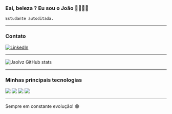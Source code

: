 ### Eai, beleza ? Eu sou o João 😶‍🌫️✌🏾
    Estudante autoditada.
<hr>


### Contato
[![LinkedIn](https://img.shields.io/badge/LinkedIn-0077B5?style=for-the-badge&logo=linkedin&logoColor=white)](https://www.linkedin.com/in/jaolvzz/)


<hr>

![Jaolvz GitHub stats](https://github-readme-stats.vercel.app/api?username=jaolvz&show_icons=true&theme=dark)

<hr>

### Minhas principais tecnologias

![](https://img.shields.io/badge/Python-3776AB?style=for-the-badge&logo=python&logoColor=white)
![](https://img.shields.io/badge/HTML5-E34F26?style=for-the-badge&logo=html5&logoColor=white)
![](https://img.shields.io/badge/CSS-239120?&style=for-the-badge&logo=css3&logoColor=white)
![](https://img.shields.io/badge/C-00599C?style=for-the-badge&logo=c&logoColor=white)

<hr>
Sempre em constante evolução! 😁
